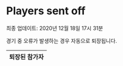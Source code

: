 # Players sent off
최종 업데이트: 2020년 12월 18일 17시 31분


경기 중 오류가 발생하는 경우 자동으로 퇴장됩니다.


| 퇴장된 참가자 |
|:---:|